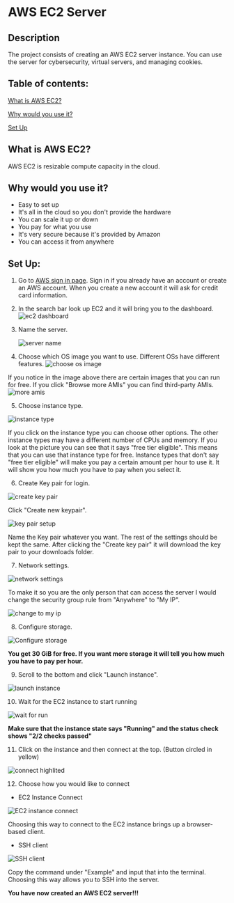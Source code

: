 <h1>AWS EC2 Server</h1>

<h2>Description</h2>
The project consists of creating an AWS EC2 server instance. You can use the server for cybersecurity, virtual servers, and managing cookies.
<br/>

<h2>Table of contents:</h2>

[What is AWS EC2?](what-is-aws-ec2?)

[Why would you use it?](why-would-you-use-it?)

[Set Up](set-up:)

<h2>What is AWS EC2?</h2>
AWS EC2 is resizable compute capacity in the cloud.
<br/>

<h2>Why would you use it?</h2>

- Easy to set up
- It's all in the cloud so you don't provide the hardware
- You can scale it up or down
- You pay for what you use
- It's very secure because it's provided by Amazon
- You can access it from anywhere

<h2>Set Up:</h2>

1. Go to [AWS sign in page](https://signin.aws.amazon.com/signin?redirect_uri=https%3A%2F%2Fconsole.aws.amazon.com%2Fconsole%2Fhome%3FhashArgs%3D%2523%26isauthcode%3Dtrue%26nc2%3Dh_ct%26src%3Dheader-signin%26state%3DhashArgsFromTB_us-east-2_1e9033bf1efdf7a6&client_id=arn%3Aaws%3Asignin%3A%3A%3Aconsole%2Fcanvas&forceMobileApp=0&code_challenge=zl8TQMFJ3wIvus8czNqQLoM3FI_8pvtMJEYumj0zSQ4&code_challenge_method=SHA-256). Sign in if you already have an account or create an AWS account. When you create a new account it will ask for credit card information.

2. In the search bar look up EC2 and it will bring you to the dashboard.
![ec2 dashboard](https://github.com/ntieu4328/AWS-EC2-Server/assets/156137990/866a43dc-13d6-44bf-812e-d263ae9b0021)

3. Name the server.
   
   ![server name](https://github.com/ntieu4328/AWS-EC2-Server/assets/156137990/4d6f5e97-f810-4177-b2ba-d68b7a805b85)

4. Choose which OS image you want to use. Different OSs have different features.
![choose os image](https://github.com/ntieu4328/AWS-EC2-Server/assets/156137990/c1461e5f-b60c-4460-84c5-22f73110a011)

If you notice in the image above there are certain images that you can run for free. If you click "Browse more AMIs" you can find third-party AMIs.
![more amis](https://github.com/ntieu4328/AWS-EC2-Server/assets/156137990/d23389fa-4266-4050-a745-324f93259351)

5. Choose instance type.

![instance type](https://github.com/ntieu4328/AWS-EC2-Server/assets/156137990/e04b0924-14e2-403e-94d8-d9a6b0667ac7)

If you click on the instance type you can choose other options. The other instance types may have a different number of CPUs and memory. If you look at the picture you can see that it says "free tier eligible". This means that you can use that instance type for free. Instance types that don't say "free tier eligible" will make you pay a certain amount per hour to use it. It will show you how much you have to pay when you select it.

6. Create Key pair for login.
   
![create key pair](https://github.com/ntieu4328/AWS-EC2-Server/assets/156137990/1bdbd001-a645-44bd-949e-55a40b1db12a)

Click "Create new keypair".

![key pair setup](https://github.com/ntieu4328/AWS-EC2-Server/assets/156137990/22f336ef-15e9-4d54-80e0-525253358fea)

Name the Key pair whatever you want. The rest of the settings should be kept the same. After clicking the "Create key pair" it will download the key pair to your downloads folder.

7. Network settings.
   
![network settings](https://github.com/ntieu4328/AWS-EC2-Server/assets/156137990/082ed50f-5ff1-41f0-9f0d-f2f2ffb29cd3)

To make it so you are the only person that can access the server I would change the security group rule from "Anywhere" to "My IP".

![change to my ip](https://github.com/ntieu4328/AWS-EC2-Server/assets/156137990/c6da8895-e572-4691-aeba-5f5e0732d861)

8. Configure storage.
   
![Configure storage](https://github.com/ntieu4328/AWS-EC2-Server/assets/156137990/1c149c79-f208-48cb-9ee0-c249f0f5d406)

<b>You get 30 GiB for free. If you want more storage it will tell you how much you have to pay per hour.</b>

9. Scroll to the bottom and click "Launch instance".
    
![launch instance](https://github.com/ntieu4328/AWS-EC2-Server/assets/156137990/f07d4743-3e57-47be-a22a-3c41e4f07c4d)

10. Wait for the EC2 instance to start running
    
![wait for run](https://github.com/ntieu4328/AWS-EC2-Server/assets/156137990/b0bf1f4b-dd3a-4c77-bd08-c55ecad925b7)

<b>Make sure that the instance state says "Running" and the status check shows "2/2 checks passed"</b>

11. Click on the instance and then connect at the top. (Button circled in yellow)
    
![connect highlited](https://github.com/ntieu4328/AWS-EC2-Server/assets/156137990/1ea2d7fa-acca-4899-969b-5b8e51562eb3)

12. Choose how you would like to connect
  - EC2 Instance Connect

![EC2 instance connect](https://github.com/ntieu4328/AWS-EC2-Server/assets/156137990/d15e3a97-337c-4bb2-b62f-201432d72a9a)

Choosing this way to connect to the EC2 instance brings up a browser-based client.

  - SSH client

![SSH client](https://github.com/ntieu4328/AWS-EC2-Server/assets/156137990/ed0b2014-0601-4637-8d60-7e8cf24998c4)

Copy the command under "Example" and input that into the terminal. Choosing this way allows you to SSH into the server.

<b>You have now created an AWS EC2 server!!!</b>
